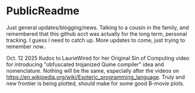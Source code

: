 # PublicReadme
Just general updates/blogging/news.
Talking to a cousin in the family, and remembered that this github acct was actually for the long term, personal tracking. I guess I need to catch up. More updates to come, just trying to remember now..

Oct. 12 2025
Kudos to LaurieWired for her Original Sin of Computing video for introducing "obfuscated trojanized Quine compiler" idea and nomenclature. Nothing will be the same, especially after the videos on https://en.wikipedia.org/wiki/Esoteric_programming_language. Truly and new frontier is being plotted, should make for some good B-movie plots.
